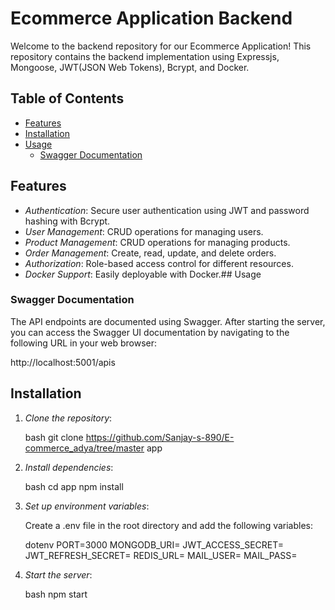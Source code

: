 # Ecommerce Application Backend

Welcome to the backend repository for our Ecommerce Application! This repository contains the backend implementation using Expressjs, Mongoose, JWT(JSON Web Tokens), Bcrypt, and Docker.

## Table of Contents

- [Features](#features)
- [Installation](#installation)
- [Usage](#usage)
  - [Swagger Documentation](#swagger-documentation)


## Features

- *Authentication*: Secure user authentication using JWT and password hashing with Bcrypt.
- *User Management*: CRUD operations for managing users.
- *Product Management*: CRUD operations for managing products.
- *Order Management*: Create, read, update, and delete orders.
- *Authorization*: Role-based access control for different resources.
- *Docker Support*: Easily deployable with Docker.## Usage

### Swagger Documentation

The API endpoints are documented using Swagger. After starting the server, you can access the Swagger UI documentation by navigating to the following URL in your web browser:

http://localhost:5001/apis



## Installation

1. *Clone the repository*:

    bash
    git clone https://github.com/Sanjay-s-890/E-commerce_adya/tree/master app
    

2. *Install dependencies*:

    bash
    cd app
    npm install
    

3. *Set up environment variables*:

    Create a .env file in the root directory and add the following variables:

    dotenv
    PORT=3000
    MONGODB_URI=<Your MongoDB URI>
    JWT_ACCESS_SECRET=<Your JWT secret key>
    JWT_REFRESH_SECRET=<Your JWT refresh key>
    REDIS_URL=<Your Redis URL>
    MAIL_USER=<Your MAIL_USER>
    MAIL_PASS=<Your MAIL_PASS>


    

4. *Start the server*:

    bash
    npm start
    